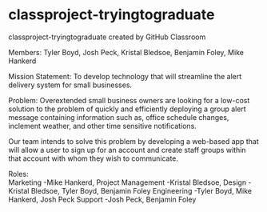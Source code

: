 # classproject-tryingtograduate
classproject-tryingtograduate created by GitHub Classroom

Members:
Tyler Boyd,
Josh Peck,
Kristal Bledsoe,
Benjamin Foley,
Mike Hankerd

Mission Statement:
To develop technology that will streamline the alert delivery system for small businesses.

Problem:
Overextended small business owners are looking for a low-cost solution to the problem of quickly and efficiently deploying a group 
alert message containing information such as, office schedule changes, inclement weather, and other time sensitive notifications.

Our team intends to solve this problem by developing a web-based app that will allow a user to sign up for an account and create 
staff groups within that account with whom they wish to communicate.

Roles:				           
Marketing -Mike Hankerd, 
Project Management -Kristal Bledsoe,
Design -Kristal Bledsoe, Tyler Boyd, Benjamin Foley
Engineering -Tyler Boyd, Mike Hankerd, Josh Peck 
Support -Josh Peck, Benjamin Foley
